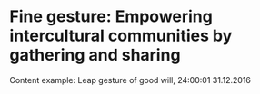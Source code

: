 # Fine gesture: Empowering intercultural communities by gathering and sharing

Content example: Leap gesture of good will, 24:00:01 31.12.2016
